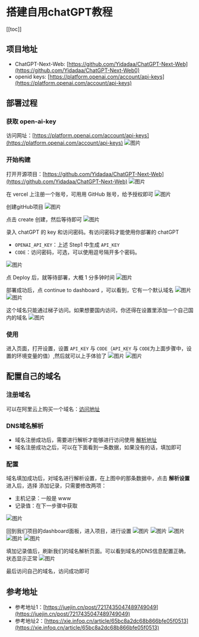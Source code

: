 
# 搭建自用chatGPT教程
[[toc]]

## 项目地址
- ChatGPT-Next-Web: [https://github.com/Yidadaa/ChatGPT-Next-Web](https://github.com/Yidadaa/ChatGPT-Next-Web0)
- openid keys: [https://platform.openai.com/account/api-keys](https://platform.openai.com/account/api-keys)

## 部署过程
### 获取 open-ai-key
访问网址：[https://platform.openai.com/account/api-keys](https://platform.openai.com/account/api-keys)
![图片](/images/tools/chatGPT/img.png)

### 开始构建
打开开源项目：[https://github.com/Yidadaa/ChatGPT-Next-Web](https://github.com/Yidadaa/ChatGPT-Next-Web)
![图片](/images/tools/chatGPT/img_1.png)

在 vercel 上注册一个账号，可用用 GitHub 账号，给予授权即可
![图片](/images/tools/chatGPT/img_2.png)

创建gitHub项目
![图片](/images/tools/chatGPT/img_3.png)

点击 create 创建，然后等待即可
![图片](/images/tools/chatGPT/img_4.png)

录入 chatGPT 的 key 和访问密码。有访问密码才能使用你部署的 chatGPT
- `OPENAI_API_KEY`：上述 Step1 中生成 `API_KEY​`
- `CODE`：访问密码，可选，可以使用逗号隔开多个密码。

![图片](/images/tools/chatGPT/img_5.png)

点 Deploy 后，就等待部署，大概 1 分多钟时间
![图片](/images/tools/chatGPT/img_6.png)

 部署成功后，点 continue to dashboard ，可以看到，它有一个默认域名
![图片](/images/tools/chatGPT/img_7.png)
![图片](/images/tools/chatGPT/img_8.png)

这个域名只能通过梯子访问。如果想要国内访问，你还得在设置里添加一个自己国内的域名
![图片](/images/tools/chatGPT/img_9.png)

### 使用
进入页面，打开设置，设置 `API_KEY​` 与 `CODE​`（`API_KEY​` 与 `CODE​` 为上面步骤中，设置的环境变量的值）,然后就可以上手体验了
![图片](/images/tools/chatGPT/img_10.png)
![图片](/images/tools/chatGPT/img_11.png)


## 配置自己的域名
### 注册域名
可以在阿里云上购买一个域名：[访问地址](https://wanwang.aliyun.com/?aly_as=urN-DkV3U&source=5176.11533457&userCode=ywqc0ubl&type=copy)

### DNS域名解析
- 域名注册成功后，需要进行解析才能够进行访问使用 [解析地址](https://dns.console.aliyun.com/?spm=a2c4g.11186623.0.0.64917cc4e6UPEa#/dns/domainList)
- 域名注册成功之后，可以在下面看到一条数据，如果没有的话，填加即可

### 配置
域名填加成功后，对域名进行解析设置，在上图中的那条数据中，点击 **解析设置**
进入后，选择 添加记录，只需要修改两项：
- 主机记录：一般是 www
- 记录值：在下一步骤中获取

![图片](/images/tools/chatGPT/img_12.png)

回到我们项目的dashboard面板，进入项目，进行设置
![图片](/images/tools/chatGPT/img_13.png)
![图片](/images/tools/chatGPT/img_14.png)
![图片](/images/tools/chatGPT/img_15.png)
![图片](/images/tools/chatGPT/img_16.png)
![图片](/images/tools/chatGPT/img_17.png)

填加记录值后，刷新我们的域名解析页面。可以看到域名的DNS信息配置正确，状态显示正常
![图片](/images/tools/chatGPT/img_18.png)

最后访问自己的域名，访问成功即可


## 参考地址
- 参考地址1：[https://juejin.cn/post/7217435047489749049](https://juejin.cn/post/7217435047489749049)
- 参考地址2：[https://xie.infoq.cn/article/65bc8a2dc68b866bfe05f0513](https://xie.infoq.cn/article/65bc8a2dc68b866bfe05f0513)